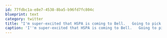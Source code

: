```yaml
---
id: 77fdbc1a-e8e7-4538-8ba5-b96fd7fc804c
blueprint: text
category: twitter
title: "I'm super-excited that HSPA is coming to Bell.   Going to pick up an #Android device in the next coupe of weeks.."
caption: 'I''m super-excited that HSPA is coming to Bell.   Going to pick up an <span class="hashtag hashtag_local">#<a href="http://tweettemp.darylchymko.ca/?tag=android">Android</a> device in the next coupe of weeks..'
---
```

